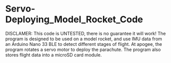 # Servo-Deploying_Model_Rocket_Code
DISCLAMER: This code is UNTESTED, there is no guarantee it will work! The program is designed to be used on a model rocket, and use IMU data from an Arduino Nano 33 BLE to detect different stages of flight. At apogee, the program rotates a servo motor to deploy the parachute. The program also stores flight data into a microSD card module. 
